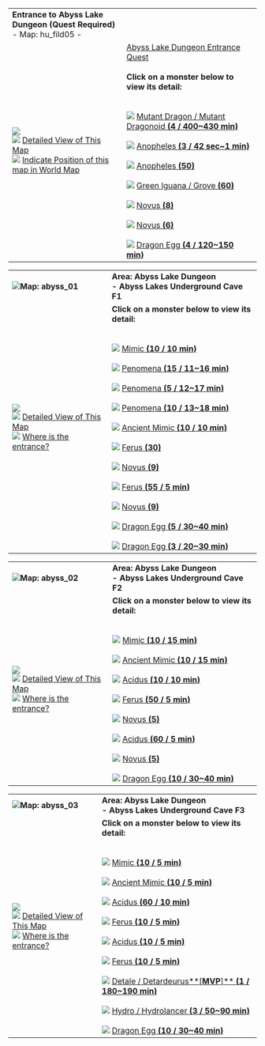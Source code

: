 |   |   |
|---|---|
|**Entrance to Abyss Lake Dungeon (Quest Required)**  <br>- Map: hu_fild05 -|   |
|![](https://file5s.ratemyserver.net/maps/hu_fild05.gif)  <br>![](https://ratemyserver.net/images/bu2.gif) [Detailed View of This Map](https://ratemyserver.net/index.php?page=npc_shop_warp&map=hu_fild05&re_mob=0)  <br>![](https://ratemyserver.net/images/bu2.gif) [Indicate Position of this map in World Map](https://ratemyserver.net/worldmap.php?selected_map=hu_fild05&re_mob=0)|[Abyss Lake Dungeon Entrance Quest](https://ratemyserver.net/quest_db.php?type=70000&qid=70005)  <br>  <br>**Click on a monster below to view its detail:**  <br>  <br><br>![](https://ratemyserver.net/images/bu2.gif) [Mutant Dragon / Mutant Dragonoid **(**4 / 400~430 min**)**](https://ratemyserver.net/index.php?page=mob_db&mob_id=1262)<br><br>![](https://ratemyserver.net/images/bu2.gif) [Anopheles **(**3 / 42 sec~1 min**)**](https://ratemyserver.net/index.php?page=mob_db&mob_id=1627)<br><br>![](https://ratemyserver.net/images/bu2.gif) [Anopheles **(**50**)**](https://ratemyserver.net/index.php?page=mob_db&mob_id=1627)<br><br>![](https://ratemyserver.net/images/bu2.gif) [Green Iguana / Grove **(**60**)**](https://ratemyserver.net/index.php?page=mob_db&mob_id=1687)<br><br>![](https://ratemyserver.net/images/bu2.gif) [Novus **(**8**)**](https://ratemyserver.net/index.php?page=mob_db&mob_id=1715)<br><br>![](https://ratemyserver.net/images/bu2.gif) [Novus **(**6**)**](https://ratemyserver.net/index.php?page=mob_db&mob_id=1718)<br><br>![](https://ratemyserver.net/images/bu2.gif) [Dragon Egg **(**4 / 120~150 min**)**](https://ratemyserver.net/index.php?page=mob_db&mob_id=1721)|

  

|   |   |
|---|---|
|![](https://ratemyserver.net/images/circle.gif)**Map: abyss_01**|**Area: Abyss Lake Dungeon  <br>- Abyss Lakes Underground Cave F1**|
|![](https://file5s.ratemyserver.net/maps/abyss_01.gif)  <br>![](https://ratemyserver.net/images/bu2.gif) [Detailed View of This Map](https://ratemyserver.net/index.php?page=npc_shop_warp&map=abyss_01&re_mob=0)  <br>![](https://ratemyserver.net/images/bu2.gif) [Where is the entrance?](https://ratemyserver.net/worldmap.php?selected_dung=Abyss%20Lake%20Dungeon&re_mob=0)|**Click on a monster below to view its detail:**  <br>  <br><br>![](https://ratemyserver.net/images/bu2.gif) [Mimic **(**10 / 10 min**)**](https://ratemyserver.net/index.php?page=mob_db&mob_id=1191)<br><br>![](https://ratemyserver.net/images/bu2.gif) [Penomena **(**15 / 11~16 min**)**](https://ratemyserver.net/index.php?page=mob_db&mob_id=1216)<br><br>![](https://ratemyserver.net/images/bu2.gif) [Penomena **(**5 / 12~17 min**)**](https://ratemyserver.net/index.php?page=mob_db&mob_id=1216)<br><br>![](https://ratemyserver.net/images/bu2.gif) [Penomena **(**10 / 13~18 min**)**](https://ratemyserver.net/index.php?page=mob_db&mob_id=1216)<br><br>![](https://ratemyserver.net/images/bu2.gif) [Ancient Mimic **(**10 / 10 min**)**](https://ratemyserver.net/index.php?page=mob_db&mob_id=1699)<br><br>![](https://ratemyserver.net/images/bu2.gif) [Ferus **(**30**)**](https://ratemyserver.net/index.php?page=mob_db&mob_id=1714)<br><br>![](https://ratemyserver.net/images/bu2.gif) [Novus **(**9**)**](https://ratemyserver.net/index.php?page=mob_db&mob_id=1715)<br><br>![](https://ratemyserver.net/images/bu2.gif) [Ferus **(**55 / 5 min**)**](https://ratemyserver.net/index.php?page=mob_db&mob_id=1717)<br><br>![](https://ratemyserver.net/images/bu2.gif) [Novus **(**9**)**](https://ratemyserver.net/index.php?page=mob_db&mob_id=1718)<br><br>![](https://ratemyserver.net/images/bu2.gif) [Dragon Egg **(**5 / 30~40 min**)**](https://ratemyserver.net/index.php?page=mob_db&mob_id=1721)<br><br>![](https://ratemyserver.net/images/bu2.gif) [Dragon Egg **(**3 / 20~30 min**)**](https://ratemyserver.net/index.php?page=mob_db&mob_id=1721)|

  

|   |   |
|---|---|
|![](https://ratemyserver.net/images/circle.gif)**Map: abyss_02**|**Area: Abyss Lake Dungeon  <br>- Abyss Lakes Underground Cave F2**|
|![](https://file5s.ratemyserver.net/maps/abyss_02.gif)  <br>![](https://ratemyserver.net/images/bu2.gif) [Detailed View of This Map](https://ratemyserver.net/index.php?page=npc_shop_warp&map=abyss_02&re_mob=0)  <br>![](https://ratemyserver.net/images/bu2.gif) [Where is the entrance?](https://ratemyserver.net/worldmap.php?selected_dung=Abyss%20Lake%20Dungeon&re_mob=0)|**Click on a monster below to view its detail:**  <br>  <br><br>![](https://ratemyserver.net/images/bu2.gif) [Mimic **(**10 / 15 min**)**](https://ratemyserver.net/index.php?page=mob_db&mob_id=1191)<br><br>![](https://ratemyserver.net/images/bu2.gif) [Ancient Mimic **(**10 / 15 min**)**](https://ratemyserver.net/index.php?page=mob_db&mob_id=1699)<br><br>![](https://ratemyserver.net/images/bu2.gif) [Acidus **(**10 / 10 min**)**](https://ratemyserver.net/index.php?page=mob_db&mob_id=1713)<br><br>![](https://ratemyserver.net/images/bu2.gif) [Ferus **(**50 / 5 min**)**](https://ratemyserver.net/index.php?page=mob_db&mob_id=1714)<br><br>![](https://ratemyserver.net/images/bu2.gif) [Novus **(**5**)**](https://ratemyserver.net/index.php?page=mob_db&mob_id=1715)<br><br>![](https://ratemyserver.net/images/bu2.gif) [Acidus **(**60 / 5 min**)**](https://ratemyserver.net/index.php?page=mob_db&mob_id=1716)<br><br>![](https://ratemyserver.net/images/bu2.gif) [Novus **(**5**)**](https://ratemyserver.net/index.php?page=mob_db&mob_id=1718)<br><br>![](https://ratemyserver.net/images/bu2.gif) [Dragon Egg **(**10 / 30~40 min**)**](https://ratemyserver.net/index.php?page=mob_db&mob_id=1721)|

  

|   |   |
|---|---|
|![](https://ratemyserver.net/images/circle.gif)**Map: abyss_03**|**Area: Abyss Lake Dungeon  <br>- Abyss Lakes Underground Cave F3**|
|![](https://file5s.ratemyserver.net/maps/abyss_03.gif)  <br>![](https://ratemyserver.net/images/bu2.gif) [Detailed View of This Map](https://ratemyserver.net/index.php?page=npc_shop_warp&map=abyss_03&re_mob=0)  <br>![](https://ratemyserver.net/images/bu2.gif) [Where is the entrance?](https://ratemyserver.net/worldmap.php?selected_dung=Abyss%20Lake%20Dungeon&re_mob=0)|**Click on a monster below to view its detail:**  <br>  <br><br>![](https://ratemyserver.net/images/bu2.gif) [Mimic **(**10 / 5 min**)**](https://ratemyserver.net/index.php?page=mob_db&mob_id=1191)<br><br>![](https://ratemyserver.net/images/bu2.gif) [Ancient Mimic **(**10 / 5 min**)**](https://ratemyserver.net/index.php?page=mob_db&mob_id=1699)<br><br>![](https://ratemyserver.net/images/bu2.gif) [Acidus **(**60 / 10 min**)**](https://ratemyserver.net/index.php?page=mob_db&mob_id=1713)<br><br>![](https://ratemyserver.net/images/bu2.gif) [Ferus **(**10 / 5 min**)**](https://ratemyserver.net/index.php?page=mob_db&mob_id=1714)<br><br>![](https://ratemyserver.net/images/bu2.gif) [Acidus **(**10 / 5 min**)**](https://ratemyserver.net/index.php?page=mob_db&mob_id=1716)<br><br>![](https://ratemyserver.net/images/bu2.gif) [Ferus **(**10 / 5 min**)**](https://ratemyserver.net/index.php?page=mob_db&mob_id=1717)<br><br>![](https://ratemyserver.net/images/bu2.gif) [Detale / Detardeurus**[**MVP**]** **(**1 / 180~190 min**)**](https://ratemyserver.net/index.php?page=mob_db&mob_id=1719)<br><br>![](https://ratemyserver.net/images/bu2.gif) [Hydro / Hydrolancer **(**3 / 50~90 min**)**](https://ratemyserver.net/index.php?page=mob_db&mob_id=1720)<br><br>![](https://ratemyserver.net/images/bu2.gif) [Dragon Egg **(**10 / 30~40 min**)**](https://ratemyserver.net/index.php?page=mob_db&mob_id=1721)|